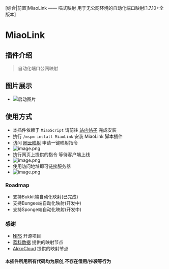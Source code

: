  [综合|前置]MiaoLink —— 喵式映射 用于无公网环境的自动化端口映射[1.7.10+全版本] 
# MiaoLink

## 插件介绍

> 自动化端口公网映射

## 图片展示

- ![启动图片](https://i.loli.net/2021/09/23/vgOlw7p4xCdJPRo.png)

## 使用方式

- 本插件依赖于 `MiaoScript` 请前往 [站内帖子](https://www.mcbbs.net/thread-774401-1-1.html) 完成安装
- 执行 `/mspm install MiaoLink` 安装 MiaoLink 脚本插件
- 访问 [圈云映射](https://nps.yumc.pw) 申请一键映射指令
- ![image.png](https://i.loli.net/2021/09/23/pMISi5RWk74g2PA.png)
- 执行网页上提供的指令 等待客户端上线
- ![image.png](https://i.loli.net/2021/09/23/aoJqZK1rbWw3G8X.png)
- 使用访问地址即可链接服务器
- ![image.png](https://i.loli.net/2021/09/23/XqPz7TftarMbmcY.png)

### Roadmap

- 支持Bukkit端自动化映射(已完成)
- 支持Bungee端自动化映射(开发中)
- 支持Sponge端自动化映射(开发中)

### 感谢

- [NPS](https://github.com/ehang-io/nps) 开源项目
- [蓝科数据](https://www.lankodata.com/aff.php?aff=32) 提供的映射节点
- [AkkoCloud](https://www.akkocloud.com/aff.php?aff=698) 提供的映射节点

#### 本插件所用所有代码均为原创,不存在借用/抄袭等行为
